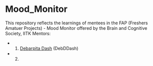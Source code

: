 # Mood_Monitor
This  repository reflects the learnings of mentees in the FAP (Freshers Amatuer Projects) - Mood Monitor offered by the Brain and Cognitive Society, IITK
Mentors: 
- 1. [Debarpita Dash](https://github.com/DebDDash) (DebDDash)
- 2. 
